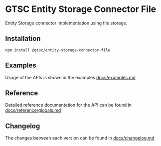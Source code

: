 # GTSC Entity Storage Connector File

Entity Storage connector implementation using file storage.

## Installation

```shell
npm install @gtsc/entity-storage-connector-file
```

## Examples

Usage of the APIs is shown in the examples [docs/examples.md](docs/examples.md)

## Reference

Detailed reference documentation for the API can be found in [docs/reference/globals.md](docs/reference/globals.md)

## Changelog

The changes between each version can be found in [docs/changelog.md](docs/changelog.md)
